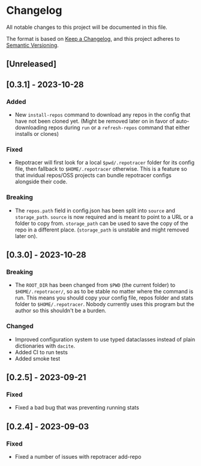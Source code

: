 # Changelog

All notable changes to this project will be documented in this file.

The format is based on [Keep a Changelog](https://keepachangelog.com/en/1.0.0/),
and this project adheres to [Semantic Versioning](https://semver.org/spec/v2.0.0.html).

## [Unreleased]

## [0.3.1] - 2023-10-28
### Added
- New `install-repos` command to download any repos in the config that have not been cloned yet. (Might be removed later on in favor of auto-downloading repos during `run` or a `refresh-repos` command that either installs or clones)

### Fixed

- Repotracer will first look for a local `$pwd/.repotracer` folder for its config file, then fallback to `$HOME/.repotracer` otherwise. This is a feature so that invidual repos/OSS projects can bundle repotracer configs alongside their code.

### Breaking
- The `repos.path` field in config.json has been split into `source` and `storage_path`. `source` is now required and is meant to point to a URL or a folder to copy from. `storage_path` can be used to save the copy of the repo in a different place. (`storage_path` is unstable and might removed later on).
## [0.3.0] - 2023-10-28

### Breaking

- The `ROOT_DIR` has been changed from `$PWD` (the current folder) to `$HOME/.repotracer/`, so as to be stable no matter where the command is run. This means you should copy your config file, repos folder and stats folder to `$HOME/.repotracer`. Nobody currently uses this program but the author so this shouldn't be a burden.

### Changed

- Improved configuration system to use typed dataclasses instead of plain dictionaries with `dacite`.
- Added CI to run tests
- Added smoke test

## [0.2.5] - 2023-09-21

### Fixed

- Fixed a bad bug that was preventing running stats

## [0.2.4] - 2023-09-03

### Fixed

- Fixed a number of issues with repotracer add-repo
